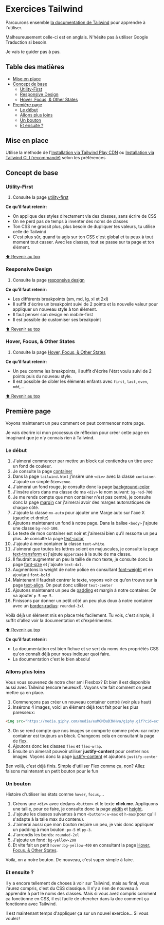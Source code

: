 <!-- omit in toc -->
# Exercices Tailwind

Parcourons ensemble [la documentation de Tailwind](https://tailwindcss.com/docs) pour apprendre à l'utiliser.

Malheureusement celle-ci est en anglais. N'hésite pas à utiliser Google Traduction si besoin.

Je vais te guider pas à pas.

<!-- omit in toc -->
## Table des matières

- [Mise en place](#mise-en-place)
- [Concept de base](#concept-de-base)
  - [Utility-First](#utility-first)
  - [Responsive Design](#responsive-design)
  - [Hover, Focus, & Other States](#hover-focus--other-states)
- [Première page](#première-page)
  - [Le début](#le-début)
  - [Allons plus loins](#allons-plus-loins)
  - [Un bouton](#un-bouton)
  - [Et ensuite ?](#et-ensuite-)

## Mise en place

Utilise la méthode de l'[Installation via Tailwind Play CDN](./09-theorie-tailwind.md#installation-via-tailwind-play-cdn) ou [Installation via Tailwind CLI (recommandé)](./09-theorie-tailwind.md#installation-via-tailwind-cli-recommandé) selon tes préférences

## Concept de base

### Utility-First

1. Consulte la page [utility-first](https://tailwindcss.com/docs/utility-first)

**Ce qu'il faut retenir:**

- On applique des styles directement via des classes, sans écrire de CSS
- On ne perd pas de temps à inventer des noms de classes
- Ton CSS ne grossit plus, plus besoin de dupliquer tes valeurs, tu utilise celle de Tailwind
- C'est plus sûr, quand tu agis sur ton CSS c'est global et tu peux à tout moment tout casser. Avec les classes, tout se passe sur ta page et ton élément.

[:arrow_up: Revenir au top](#table-des-matières)

### Responsive Design

1. Consulte la page [responsive design](https://tailwindcss.com/docs/responsive-design)

**Ce qu'il faut retenir:**

- Les différents breakpoints (sm, md, lg, xl et 2xl)
- Il suffit d'écrire un breakpoint suivi de 2 points et la nouvelle valeur pour appliquer un nouveau style à ton élément.
- Il faut penser son design en mobile-first
- Il est possible de customiser ses breakpoint

[:arrow_up: Revenir au top](#table-des-matières)

### Hover, Focus, & Other States

1. Consulte la page [Hover, Focus, & Other States](https://tailwindcss.com/docs/hover-focus-and-other-states)

**Ce qu'il faut retenir:**

- Un peu comme les breakpoints, il suffit d'écrire l'état voulu suivi de 2 points puis du nouveau style.
- Il est possible de cibler les éléments enfants avec `first`, `last`, `even`, `odd`,...

[:arrow_up: Revenir au top](#table-des-matières)

## Première page

Voyons maintenant un peu comment on peut commencer notre page.

Je vais décrire ici mon processus de réflexion pour créer cette page en imaginant que je n'y connais rien à Tailwind.

### Le début

1. J'aimerai commencer par mettre un block qui contiendra un titre avec un fond de couleur.
2. Je consulte la page [container](https://tailwindcss.com/docs/container)
3. Dans la page `tailwind.html` j'insère une `<div>` avec la classe `container`. J'ajoute un simple `Bienvenue`.
4. J'aimerai un fond rouge, je consulte donc la page [background-color](https://tailwindcss.com/docs/background-color)
5. J'insère alors dans ma classe de ma `<div>` le nom suivant: `bg-red-700`
6. Je me rends compte que mon container n'est pas centré, je consulte donc la page [margin](https://tailwindcss.com/docs/margin) car j'aimerai avoir des marges automatiques de chaque côté.
7. J'ajoute la classe `mx-auto` pour ajouter une Marge auto sur l'axe X (gauche et droite)
8. Ajoutons maintenant un fond à notre page. Dans la balise `<body>` j'ajoute une classe `bg-red-100`.
9. Le texte de mon container est noir et j'aimerai bien qu'il ressorte un peu plus. Je consulte la page [text-color](https://tailwindcss.com/docs/text-color)
10. J'ajoute à mon container la classe `text-white`.
11. J'aimerai que toutes les lettres soient en majuscules, je consulte la page [text-transform](https://tailwindcss.com/docs/text-transform) et j'ajoute `uppercase` à la suite de ma classe.
12. Il faudrait augmenter un peu la taille de mon texte, je consulte donc la page [font-size](https://tailwindcss.com/docs/font-size) et j'ajoute `text-4xl`.
13. Augmentons la weight de notre police en consultant [font-weight](https://tailwindcss.com/docs/font-weight) et en ajoutant `font-bold`
14. Maintenant il faudrait centrer le texte, voyons voir ce qu'on trouve sur la page [text-align](https://tailwindcss.com/docs/text-align). On peut donc utiliser `text-center`
15. Ajoutons maintenant un peu de [padding](https://tailwindcss.com/docs/padding) et margin à notre container. On va ajouter `p-5 my-5`.
16. Finissons par donner un petit côté un peu plus doux à notre container avec un [border-radius](https://tailwindcss.com/docs/border-radius): `rounded-3xl`

Voilà déjà un élément mis en place très facilement. Tu vois, c'est simple, il suffit d'allez voir la documentation et d'expérimenter.

[:arrow_up: Revenir au top](#table-des-matières)

**Ce qu'il faut retenir:**

- La documentation est bien fichue et se sert du noms des propriétés CSS qu'on connaît déjà pour nous indiquer quoi faire.
- La documentation c'est le bien absolu!

### Allons plus loins

Vous vous souvenez de notre cher ami Flexbox? Et bien il est disponible aussi avec Tailwind (encore heureux!). Voyons vite fait comment on peut mettre ça en place.

1. Commençons pas créer un nouveau container centré (voir plus haut)
2. Insérons 4 images, voici un élément déjà tout fait pour les plus paresseux:

```html
<img src="https://media.giphy.com/media/euMGM3uD3NHva/giphy.gif?cid=ecf05e478yejx0rjg6e7zg0lajpf46fcm7tgh72fj5syjkn3&rid=giphy.gif&ct=g" alt="">
```

3. On se rend compte que nos images se comporte comme prévu car notre container est toujours un block. Changeons cela en consultant la page de [flex](https://tailwindcss.com/docs/flex).
4. Ajoutons donc les classes `flex` et `flex-wrap`.
5. Ensuite on aimerait pouvoir utiliser **justify-content** pour centrer nos images. Voyons donc la page [justify-content](https://tailwindcss.com/docs/justify-content) et ajoutons `justify-center`

Ben voilà, c'est déjà finis. Simple d'utiliser Flex comme ça, non? Allez faisons maintenant un petit bouton pour le fun

### Un bouton

Histoire d'utiliser les états comme `hover`, `focus`,... 

1. Créons une `<div>` avec dedans `<button>` et le texte **click me**. Appliquons une taille, pour ce faire, je consulte donc la page [width](https://tailwindcss.com/docs/width) et [height](https://tailwindcss.com/docs/height).
2. J'ajoute les classes suivantes à mon `<button>`: `w-max` et `h-max`(pour qu'il s'adapte à la talle max du contenu).
3. J'aimerai aussi que mon bouton respire un peu, je vais donc appliquer un padding à mon bouton: `px-5` et `py-3`.
4. J'arrondis les bords: `rounded-2xl`
5. J'ajoute un fond: `bg-yellow-200`
6. Et vite fait un petit `hover:bg-yellow-400` en consultant la page [Hover, Focus, & Other States](https://tailwindcss.com/docs/hover-focus-and-other-states).

Voilà, on a notre bouton. De nouveau, c'est super simple à faire.

### Et ensuite ?

Il y a encore tellement de choses à voir sur Tailwind, mais au final, vous l'aurez compris, c'est du CSS classique. Il n'y a rien de nouveau à apprendre à part le noms des classes. Mais si vous avez compris comment ça fonctionne en CSS, il est facile de chercher dans la doc comment ça fonctionne avec Tailwind.

Il est maintenant temps d'appliquer ça sur un nouvel exercice... Si vous voulez!